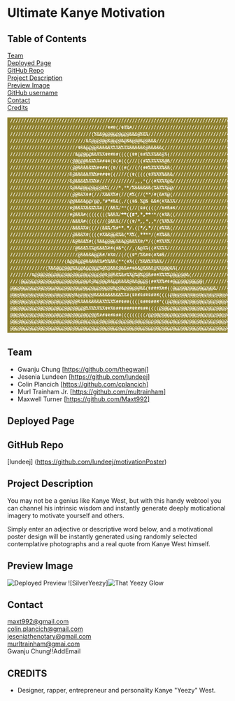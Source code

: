 # Ultimate Kanye Motivation




  ## Table of Contents

  [Team](#team) <br>
  [Deployed Page](#deployed-page) <br>
  [GitHub Repo](#github-repo) <br>
  [Project Description](#project-description)<br>
  [Preview Image](#preview-image)<br>
  [GitHub username](#github-username)<br>
  [Contact](#contact-me-with-questions)<br>
  [Credits](#credits)<br>

  ![Ye ASCII](./assets/images/Ye.png)

  ## Team

  - Gwanju Chung [https://github.com/thegwanj] 
  - Jesenia Lundeen [https://github.com/lundeej]
  - Colin Plancich [https://github.com/cplancich]
  - Murl Trainham Jr. [https://github.com/multrainham]
  - Maxwell Turner [https://github.com/Maxt992]

  ## Deployed Page

  

  ## GitHub Repo

  [lundeej] (https://github.com/lundeej/motivationPoster)  

  ## Project Description

  You may not be a genius like Kanye West, but with this handy webtool you can channel his intrinsic wisdom and instantly generate deeply moticational imagery to motivate yourself and others.

  Simply enter an adjective or descriptive word below, and a motivational poster design will be instantly generated using randomly selected contemplative photographs and a real quote from Kanye West himself.

  ## Preview Image
  ![Deployed Preview](https://media.giphy.com/media/7PcmcEbWdB4gcxPYhQ/giphy.gif)
  ![SilverYeezy]<img src="/lundeej/motivationPoster/blob/main/assets/images/silverYeezy.jpg" alt="That Yeezy Glow" style="height: 200px; width:200px;"/>

  ## Contact

  maxt992@gmail.com <br>
  colin.plancich@gmail.com<br>
  jeseniathenotary@gmail.com <br>
  murltrainham@gmai.com<br>
  Gwanju Chung!!AddEmail

  ## CREDITS

  - Designer, rapper, entrepreneur and personality Kanye "Yeezy" West.
